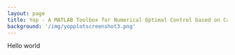 ```yaml
---
layout: page
title: Yop - A MATLAB Toolbox for Numerical Optimal Control based on CasADi
background: '/img/yopplotscreenshot3.png'
---
```


Hello world